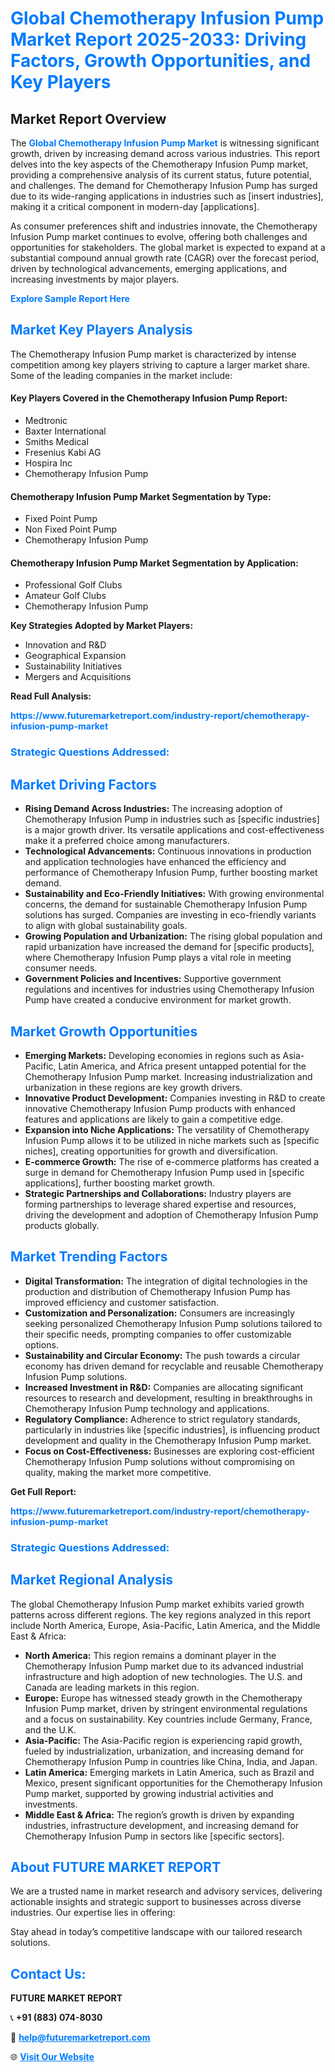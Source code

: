 <h1 style="color: #007BFF;">Global Chemotherapy Infusion Pump Market Report 2025-2033: Driving Factors, Growth Opportunities, and Key Players</h1>

<section id="overview">
<h2>Market Report Overview</h2>
<p>The <a href="https://www.futuremarketreport.com/industry-report/chemotherapy-infusion-pump-market" style="color: #007BFF; text-decoration: none;"><strong>Global Chemotherapy Infusion Pump Market</strong></a> is witnessing significant growth, driven by increasing demand across various industries. This report delves into the key aspects of the Chemotherapy Infusion Pump market, providing a comprehensive analysis of its current status, future potential, and challenges. The demand for Chemotherapy Infusion Pump has surged due to its wide-ranging applications in industries such as [insert industries], making it a critical component in modern-day [applications].</p>
<p>As consumer preferences shift and industries innovate, the Chemotherapy Infusion Pump market continues to evolve, offering both challenges and opportunities for stakeholders. The global market is expected to expand at a substantial compound annual growth rate (CAGR) over the forecast period, driven by technological advancements, emerging applications, and increasing investments by major players.</p>
</section>

<section id="overview">
<p><a href="https://www.futuremarketreport.com/request-sample/reportId=106514" style="color: #007BFF; text-decoration: none;"><strong>Explore Sample Report Here</strong></a></p>
</section>

<section id="key-players">
<h2 style="color: #007BFF;">Market Key Players Analysis</h2>
<p>The Chemotherapy Infusion Pump market is characterized by intense competition among key players striving to capture a larger market share. Some of the leading companies in the market include:</p>
<h4>Key Players Covered in the Chemotherapy Infusion Pump Report:</h4>
<ul><li>Medtronic</li><li>Baxter International</li><li>Smiths Medical</li><li>Fresenius Kabi AG</li><li>Hospira Inc</li><li>Chemotherapy Infusion Pump</li></ul>
<h4>Chemotherapy Infusion Pump Market Segmentation by Type:</h4>
<ul><li>Fixed Point Pump</li><li>Non Fixed Point Pump</li><li>Chemotherapy Infusion Pump</li></ul>

<h4>Chemotherapy Infusion Pump Market Segmentation by Application:</h4>
<ul><li>Professional Golf Clubs</li><li>Amateur Golf Clubs</li><li>Chemotherapy Infusion Pump</li></ul>
<p><strong>Key Strategies Adopted by Market Players:</strong></p>
<ul>
<li>Innovation and R&D</li>
<li>Geographical Expansion</li>
<li>Sustainability Initiatives</li>
<li>Mergers and Acquisitions</li>
</ul>
</section>

<section>
<p><strong>Read Full Analysis: </strong></p><a href="https://www.futuremarketreport.com/industry-report/chemotherapy-infusion-pump-market" style="color: #007BFF; text-decoration: none;"><strong>https://www.futuremarketreport.com/industry-report/chemotherapy-infusion-pump-market</strong></a>
<h3 style="color: #007BFF;">Strategic Questions Addressed:</h3>
</section>

<section id="driving-factors">
<h2 style="color: #007BFF;">Market Driving Factors</h2>
<ul>
<li><strong>Rising Demand Across Industries:</strong> The increasing adoption of Chemotherapy Infusion Pump in industries such as [specific industries] is a major growth driver. Its versatile applications and cost-effectiveness make it a preferred choice among manufacturers.</li>
<li><strong>Technological Advancements:</strong> Continuous innovations in production and application technologies have enhanced the efficiency and performance of Chemotherapy Infusion Pump, further boosting market demand.</li>
<li><strong>Sustainability and Eco-Friendly Initiatives:</strong> With growing environmental concerns, the demand for sustainable Chemotherapy Infusion Pump solutions has surged. Companies are investing in eco-friendly variants to align with global sustainability goals.</li>
<li><strong>Growing Population and Urbanization:</strong> The rising global population and rapid urbanization have increased the demand for [specific products], where Chemotherapy Infusion Pump plays a vital role in meeting consumer needs.</li>
<li><strong>Government Policies and Incentives:</strong> Supportive government regulations and incentives for industries using Chemotherapy Infusion Pump have created a conducive environment for market growth.</li>
</ul>
</section>

<section id="growth-opportunities">
<h2 style="color: #007BFF;">Market Growth Opportunities</h2>
<ul>
<li><strong>Emerging Markets:</strong> Developing economies in regions such as Asia-Pacific, Latin America, and Africa present untapped potential for the Chemotherapy Infusion Pump market. Increasing industrialization and urbanization in these regions are key growth drivers.</li>
<li><strong>Innovative Product Development:</strong> Companies investing in R&D to create innovative Chemotherapy Infusion Pump products with enhanced features and applications are likely to gain a competitive edge.</li>
<li><strong>Expansion into Niche Applications:</strong> The versatility of Chemotherapy Infusion Pump allows it to be utilized in niche markets such as [specific niches], creating opportunities for growth and diversification.</li>
<li><strong>E-commerce Growth:</strong> The rise of e-commerce platforms has created a surge in demand for Chemotherapy Infusion Pump used in [specific applications], further boosting market growth.</li>
<li><strong>Strategic Partnerships and Collaborations:</strong> Industry players are forming partnerships to leverage shared expertise and resources, driving the development and adoption of Chemotherapy Infusion Pump products globally.</li>
</ul>
</section>

<section id="trending-factors">
<h2 style="color: #007BFF;">Market Trending Factors</h2>
<ul>
<li><strong>Digital Transformation:</strong> The integration of digital technologies in the production and distribution of Chemotherapy Infusion Pump has improved efficiency and customer satisfaction.</li>
<li><strong>Customization and Personalization:</strong> Consumers are increasingly seeking personalized Chemotherapy Infusion Pump solutions tailored to their specific needs, prompting companies to offer customizable options.</li>
<li><strong>Sustainability and Circular Economy:</strong> The push towards a circular economy has driven demand for recyclable and reusable Chemotherapy Infusion Pump solutions.</li>
<li><strong>Increased Investment in R&D:</strong> Companies are allocating significant resources to research and development, resulting in breakthroughs in Chemotherapy Infusion Pump technology and applications.</li>
<li><strong>Regulatory Compliance:</strong> Adherence to strict regulatory standards, particularly in industries like [specific industries], is influencing product development and quality in the Chemotherapy Infusion Pump market.</li>
<li><strong>Focus on Cost-Effectiveness:</strong> Businesses are exploring cost-efficient Chemotherapy Infusion Pump solutions without compromising on quality, making the market more competitive.</li>
</ul>
</section>

<section>
<p><strong>Get Full Report: </strong></p><a href="https://www.futuremarketreport.com/industry-report/chemotherapy-infusion-pump-market" style="color: #007BFF; text-decoration: none;"><strong>https://www.futuremarketreport.com/industry-report/chemotherapy-infusion-pump-market</strong></a>
<h3 style="color: #007BFF;">Strategic Questions Addressed:</h3>
</section>


<section id="regional-analysis">
<h2 style="color: #007BFF;">Market Regional Analysis</h2>
<p>The global Chemotherapy Infusion Pump market exhibits varied growth patterns across different regions. The key regions analyzed in this report include North America, Europe, Asia-Pacific, Latin America, and the Middle East & Africa:</p>
<ul>
<li><strong>North America:</strong> This region remains a dominant player in the Chemotherapy Infusion Pump market due to its advanced industrial infrastructure and high adoption of new technologies. The U.S. and Canada are leading markets in this region.</li>
<li><strong>Europe:</strong> Europe has witnessed steady growth in the Chemotherapy Infusion Pump market, driven by stringent environmental regulations and a focus on sustainability. Key countries include Germany, France, and the U.K.</li>
<li><strong>Asia-Pacific:</strong> The Asia-Pacific region is experiencing rapid growth, fueled by industrialization, urbanization, and increasing demand for Chemotherapy Infusion Pump in countries like China, India, and Japan.</li>
<li><strong>Latin America:</strong> Emerging markets in Latin America, such as Brazil and Mexico, present significant opportunities for the Chemotherapy Infusion Pump market, supported by growing industrial activities and investments.</li>
<li><strong>Middle East & Africa:</strong> The region’s growth is driven by expanding industries, infrastructure development, and increasing demand for Chemotherapy Infusion Pump in sectors like [specific sectors].</li>
</ul>
</section>

<footer>
<h2 style="color: #007BFF;">About FUTURE MARKET REPORT</h2>
<p>We are a trusted name in market research and advisory services, delivering actionable insights and strategic support to businesses across diverse industries. Our expertise lies in offering:</p>

<p>Stay ahead in today’s competitive landscape with our tailored research solutions.</p>

<h2 style="color: #007BFF;">Contact Us:</h2>
<p><strong>FUTURE MARKET REPORT</strong></p>
<p>📞 <strong>+91 (883) 074-8030</strong></p>
<p>📧 <strong><a href="mailto:help@futuremarketreport.com" style="color: #007BFF;">help@futuremarketreport.com</a></strong></p>
<p>🌐 <strong><a href="https://www.futuremarketreport.com/" style="color: #007BFF;">Visit Our Website</a></strong></p>
</footer>